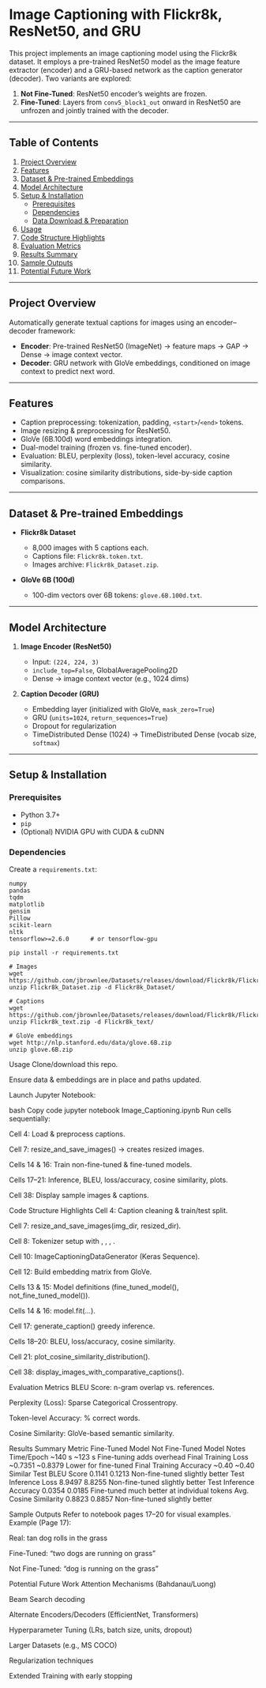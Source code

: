 # Image Captioning with Flickr8k, ResNet50, and GRU

This project implements an image captioning model using the Flickr8k dataset. It employs a pre-trained ResNet50 model as the image feature extractor (encoder) and a GRU-based network as the caption generator (decoder). Two variants are explored:

1. **Not Fine-Tuned**: ResNet50 encoder’s weights are frozen.  
2. **Fine-Tuned**: Layers from `conv5_block1_out` onward in ResNet50 are unfrozen and jointly trained with the decoder.

---

## Table of Contents

1. [Project Overview](#project-overview)  
2. [Features](#features)  
3. [Dataset & Pre-trained Embeddings](#dataset--pre-trained-embeddings)  
4. [Model Architecture](#model-architecture)  
5. [Setup & Installation](#setup--installation)  
   - [Prerequisites](#prerequisites)  
   - [Dependencies](#dependencies)  
   - [Data Download & Preparation](#data-download--preparation)  
6. [Usage](#usage)  
7. [Code Structure Highlights](#code-structure-highlights)  
8. [Evaluation Metrics](#evaluation-metrics)  
9. [Results Summary](#results-summary)  
10. [Sample Outputs](#sample-outputs)  
11. [Potential Future Work](#potential-future-work)  

---

## Project Overview

Automatically generate textual captions for images using an encoder–decoder framework:

- **Encoder**: Pre-trained ResNet50 (ImageNet) → feature maps → GAP → Dense → image context vector.  
- **Decoder**: GRU network with GloVe embeddings, conditioned on image context to predict next word.

---

## Features

- Caption preprocessing: tokenization, padding, `<start>`/`<end>` tokens.  
- Image resizing & preprocessing for ResNet50.  
- GloVe (6B.100d) word embeddings integration.  
- Dual-model training (frozen vs. fine-tuned encoder).  
- Evaluation: BLEU, perplexity (loss), token-level accuracy, cosine similarity.  
- Visualization: cosine similarity distributions, side-by-side caption comparisons.

---

## Dataset & Pre-trained Embeddings

- **Flickr8k Dataset**  
  - 8,000 images with 5 captions each.  
  - Captions file: `Flickr8k.token.txt`.  
  - Images archive: `Flickr8k_Dataset.zip`.  

- **GloVe 6B (100d)**  
  - 100-dim vectors over 6B tokens: `glove.6B.100d.txt`.

---

## Model Architecture

1. **Image Encoder (ResNet50)**  
   - Input: `(224, 224, 3)`  
   - `include_top=False`, GlobalAveragePooling2D  
   - Dense → image context vector (e.g., 1024 dims)

2. **Caption Decoder (GRU)**  
   - Embedding layer (initialized with GloVe, `mask_zero=True`)  
   - GRU (`units=1024`, `return_sequences=True`)  
   - Dropout for regularization  
   - TimeDistributed Dense (1024) → TimeDistributed Dense (vocab size, `softmax`)

---

## Setup & Installation

### Prerequisites

- Python 3.7+  
- `pip`  
- (Optional) NVIDIA GPU with CUDA & cuDNN

### Dependencies

Create a `requirements.txt`:

```text
numpy
pandas
tqdm
matplotlib
gensim
Pillow
scikit-learn
nltk
tensorflow>=2.6.0      # or tensorflow-gpu

pip install -r requirements.txt

# Images
wget https://github.com/jbrownlee/Datasets/releases/download/Flickr8k/Flickr8k_Dataset.zip
unzip Flickr8k_Dataset.zip -d Flickr8k_Dataset/

# Captions
wget https://github.com/jbrownlee/Datasets/releases/download/Flickr8k/Flickr8k_text.zip
unzip Flickr8k_text.zip -d Flickr8k_text/

# GloVe embeddings
wget http://nlp.stanford.edu/data/glove.6B.zip
unzip glove.6B.zip
```


Usage
Clone/download this repo.

Ensure data & embeddings are in place and paths updated.

Launch Jupyter Notebook:

bash
Copy code
jupyter notebook Image_Captioning.ipynb
Run cells sequentially:

Cell 4: Load & preprocess captions.

Cell 7: resize_and_save_images() → creates resized images.

Cells 14 & 16: Train non-fine-tuned & fine-tuned models.

Cells 17–21: Inference, BLEU, loss/accuracy, cosine similarity, plots.

Cell 38: Display sample images & captions.

Code Structure Highlights
Cell 4: Caption cleaning & train/test split.

Cell 7: resize_and_save_images(img_dir, resized_dir).

Cell 8: Tokenizer setup with <pad>, <oov>, <start>, <end>.

Cell 10: ImageCaptioningDataGenerator (Keras Sequence).

Cell 12: Build embedding matrix from GloVe.

Cells 13 & 15: Model definitions (fine_tuned_model(), not_fine_tuned_model()).

Cells 14 & 16: model.fit(...).

Cell 17: generate_caption() greedy inference.

Cells 18–20: BLEU, loss/accuracy, cosine similarity.

Cell 21: plot_cosine_similarity_distribution().

Cell 38: display_images_with_comparative_captions().

Evaluation Metrics
BLEU Score: n-gram overlap vs. references.

Perplexity (Loss): Sparse Categorical Crossentropy.

Token-level Accuracy: % correct words.

Cosine Similarity: GloVe-based semantic similarity.

Results Summary
Metric	Fine-Tuned Model	Not Fine-Tuned Model	Notes
Time/Epoch	~140 s	~123 s	Fine-tuning adds overhead
Final Training Loss	~0.7351	~0.8379	Lower for fine-tuned
Final Training Accuracy	~0.40	~0.40	Similar
Test BLEU Score	0.1141	0.1213	Non-fine-tuned slightly better
Test Inference Loss	8.9497	8.8255	Non-fine-tuned slightly better
Test Inference Accuracy	0.0354	0.0185	Fine-tuned much better at individual tokens
Avg. Cosine Similarity	0.8823	0.8857	Non-fine-tuned slightly better

Sample Outputs
Refer to notebook pages 17–20 for visual examples.
Example (Page 17):

Real: tan dog rolls in the grass <end>

Fine-Tuned: “two dogs are running on grass”

Not Fine-Tuned: “dog is running on the grass”

Potential Future Work
Attention Mechanisms (Bahdanau/Luong)

Beam Search decoding

Alternate Encoders/Decoders (EfficientNet, Transformers)

Hyperparameter Tuning (LRs, batch size, units, dropout)

Larger Datasets (e.g., MS COCO)

Regularization techniques

Extended Training with early stopping

